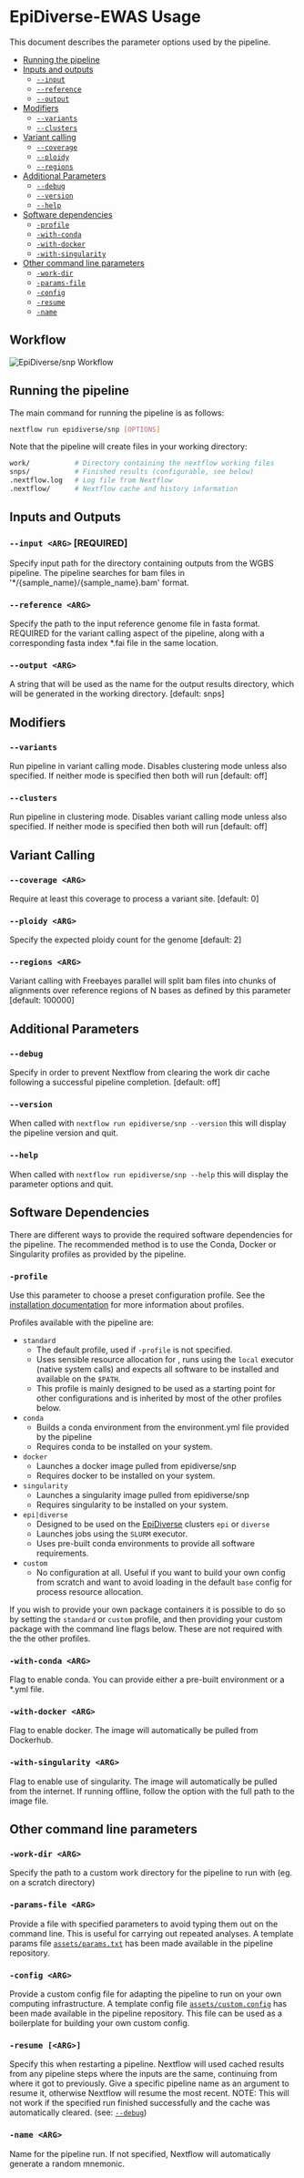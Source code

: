 # EpiDiverse-EWAS Usage
This document describes the parameter options used by the pipeline.

* [Running the pipeline](#running-the-pipeline)
* [Inputs and outputs](#inputs-and-outputs)
    * [`--input`](#--input-arg-required)
    * [`--reference`](#--reference-arg)
    * [`--output`](#--output-arg)
* [Modifiers](#modifiers)
    * [`--variants`](#--variants)
    * [`--clusters`](#--clusters)
* [Variant calling](#variant-calling)
    * [`--coverage`](#--coverage-arg)
    * [`--ploidy`](#--ploidy-arg) 
    * [`--regions`](#--regions-arg)
* [Additional Parameters](#Additional-Parameters)
    * [`--debug`](#--debug)
    * [`--version`](#--version)
    * [`--help`](#--help)
* [Software dependencies](#software-dependencies)
    * [`-profile`](#-profile)
    * [`-with-conda`](#-with-conda)
    * [`-with-docker`](#-with-docker)
    * [`-with-singularity`](#-with-singularity)
* [Other command line parameters](#other-command-line-parameters)
    * [`-work-dir`](#-work-dir)
    * [`-params-file`](#-params-file)
    * [`-config`](#-config)
    * [`-resume`](#-resume)
    * [`-name`](#-name)

## Workflow

![EpiDiverse/snp Workflow](/docs/images/workflow.png)

## Running the pipeline
The main command for running the pipeline is as follows:

```bash
nextflow run epidiverse/snp [OPTIONS]
```

Note that the pipeline will create files in your working directory:

```bash
work/           # Directory containing the nextflow working files
snps/           # Finished results (configurable, see below)
.nextflow.log   # Log file from Nextflow
.nextflow/      # Nextflow cache and history information
```

## Inputs and Outputs

### `--input <ARG>` [REQUIRED]
Specify input path for the directory containing outputs from the WGBS pipeline. The pipeline searches for bam files in '\*/{sample_name}/{sample_name}.bam' format.

### `--reference <ARG>`
Specify the path to the input reference genome file in fasta format. REQUIRED for the variant calling aspect of the pipeline, along with a corresponding fasta index *.fai file in the same location.

### `--output <ARG>`
A string that will be used as the name for the output results directory, which will be generated in the working directory. [default: snps]


## Modifiers

### `--variants`
Run pipeline in variant calling mode. Disables clustering mode unless also specified. If neither mode is specified then both will run [default: off]

### `--clusters`
Run pipeline in clustering mode. Disables variant calling mode unless also specified. If neither mode is specified then both will run [default: off]


## Variant Calling 

### `--coverage <ARG>`
Require at least this coverage to process a variant site. [default: 0]

### `--ploidy <ARG>`
Specify the expected ploidy count for the genome [default: 2]

### `--regions <ARG>`
Variant calling with Freebayes parallel will split bam files into chunks of alignments over reference regions of N bases as defined by this parameter [default: 100000]


## Additional Parameters

### `--debug`
Specify in order to prevent Nextflow from clearing the work dir cache following a successful pipeline completion. [default: off]

### `--version`
When called with `nextflow run epidiverse/snp --version` this will display the pipeline version and quit.

### `--help`
When called with `nextflow run epidiverse/snp --help` this will display the parameter options and quit.

## Software Dependencies

There are different ways to provide the required software dependencies for the pipeline. The recommended method is to use the Conda, Docker or Singularity profiles as provided by the pipeline. 

### `-profile`
Use this parameter to choose a preset configuration profile. See the [installation documentation](https://app.gitbook.com/@epidiverse/s/project/epidiverse-pipelines/installation) for more information about profiles.

Profiles available with the pipeline are:

* `standard`
    * The default profile, used if `-profile` is not specified.
    * Uses sensible resource allocation for , runs using the `local` executor (native system calls) and expects all software to be installed and available on the `$PATH`.
    * This profile is mainly designed to be used as a starting point for other configurations and is inherited by most of the other profiles below.
* `conda`
    * Builds a conda environment from the environment.yml file provided by the pipeline
    * Requires conda to be installed on your system.
* `docker`
    * Launches a docker image pulled from epidiverse/snp
    * Requires docker to be installed on your system. 
* `singularity`
    * Launches a singularity image pulled from epidiverse/snp
    * Requires singularity to be installed on your system.
* `epi|diverse`
    * Designed to be used on the [EpiDiverse](http://epidiverse.eu/) clusters `epi` or `diverse`
    * Launches jobs using the `SLURM` executor.
    * Uses pre-built conda environments to provide all software requirements.
* `custom`
    * No configuration at all. Useful if you want to build your own config from scratch and want to avoid loading in the default `base` config for process resource allocation.

If you wish to provide your own package containers it is possible to do so by setting the `standard` or `custom` profile, and then providing your custom package with the command line flags below. These are not required with the the other profiles.

### `-with-conda <ARG>`
Flag to enable conda. You can provide either a pre-built environment or a *.yml file.

### `-with-docker <ARG>`
Flag to enable docker. The image will automatically be pulled from Dockerhub.

### `-with-singularity <ARG>`
Flag to enable use of singularity. The image will automatically be pulled from the internet. If running offline, follow the option with the full path to the image file.

## Other command line parameters

### `-work-dir <ARG>`
Specify the path to a custom work directory for the pipeline to run with (eg. on a scratch directory)

### `-params-file <ARG>`
Provide a file with specified parameters to avoid typing them out on the command line. This is useful for carrying out repeated analyses. A template params file [`assets/params.txt`](../assets/params.txt) has been made available in the pipeline repository.

### `-config <ARG>`
Provide a custom config file for adapting the pipeline to run on your own computing infrastructure. A template config file [`assets/custom.config`](../assets/custom.config) has been made available in the pipeline repository. This file can be used as a boilerplate for building your own custom config.

### `-resume [<ARG>]`
Specify this when restarting a pipeline. Nextflow will used cached results from any pipeline steps where the inputs are the same, continuing from where it got to previously. Give a specific pipeline name as an argument to resume it, otherwise Nextflow will resume the most recent. NOTE: This will not work if the specified run finished successfully and the cache was automatically cleared. (see: [`--debug`](#--debug))

### `-name <ARG>`
Name for the pipeline run. If not specified, Nextflow will automatically generate a random mnemonic.
